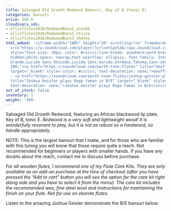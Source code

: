 ```yaml
---
title: Salvaged Old Growth Redwood Bansuri, Key of B (tonic E)
categories: bansuri
price: 350.0
cloudinary_ids:
- ellisflutes2018/RedwoodBans1_zn2xbk
- ellisflutes2018/RedwoodBans2_ntsjva
- ellisflutes2018/RedwoodBans3_zhdseo
html_embed: '<iframe width="100%" height="20" scrolling="no" frameborder="no" allow="autoplay"
  src="https://w.soundcloud.com/player/?url=https%3A//api.soundcloud.com/tracks/213868164&color=%23ff5500&inverse=false&auto_play=false&show_user=true"></iframe><div
  style="font-size: 10px; color: #cccccc;line-break: anywhere;word-break: normal;overflow:
  hidden;white-space: nowrap;text-overflow: ellipsis; font-family: Interstate,Lucida
  Grande,Lucida Sans Unicode,Lucida Sans,Garuda,Verdana,Tahoma,sans-serif;font-weight:
  100;"><a href="https://soundcloud.com/earth-tone-flutes" title="Geoffrey Ellis Flutes"
  target="_blank" style="color: #cccccc; text-decoration: none;">Geoffrey Ellis Flutes</a>
  · <a href="https://soundcloud.com/earth-tone-flutes/joshua-geisler-plays-raga-yaman-b-e"
  title="Joshua Geisler plays Raga Yaman in B/E" target="_blank" style="color: #cccccc;
  text-decoration: none;">Joshua Geisler plays Raga Yaman in B/E</a></div>'
out_of_stock: false
inventory: 1
weight: '450'
---
```


Salvaged Old Growth Redwood,  featuring an African blackwood lip plate.  Key of B, tonic E.   *Redwood is a very soft and lightweight wood!  It is wonderfully resonant to play, but it is not as robust as a hardwood, so handle appropriately.*

NOTE: This is the largest bansuri that I make, and for those who are familiar with this tuning you will know that these require quite a reach.  Not recommended for beginners or players with smaller hands.  If you have any doubts about the reach, contact me to discuss before purchase.

*For all wooden flutes, I recommend one of my Flute Care Kits.  They are only available as an add-on purchase at the time of checkout (after you have pressed the “Add to cart” button you will see the option for the care kit right along side and you have to select it from the menu). The care kit includes the recommended wax, fine steel wool and instructions for maintaining the finish on your flute.  Not for use on ebonite flutes.*

Listen to the amazing Joshua Geisler demonstrate the B/E bansuri below.